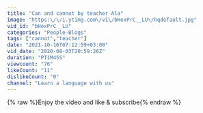 ```yaml
---
title: "Can and cannot by teacher Ala"
image: "https:\/\/i.ytimg.com\/vi\/bHexPrC__LU\/hqdefault.jpg"
vid_id: "bHexPrC__LU"
categories: "People-Blogs"
tags: ["cannot","teacher"]
date: "2021-10-16T07:12:59+03:00"
vid_date: "2020-08-03T20:59:26Z"
duration: "PT1M45S"
viewcount: "76"
likeCount: "11"
dislikeCount: "0"
channel: "Learn a language with us"
---
```

{% raw %}Enjoy the video and like &amp; subscribe{% endraw %}
